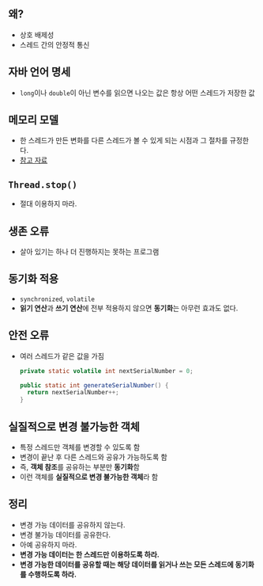 ## 왜?

- 상호 배제성
- 스레드 간의 안정적 통신

## 자바 언어 명세

- `long`이나 `double`이 아닌 변수를 읽으면 나오는 값은 항상 어떤 스레드가 저장한 값

## 메모리 모델

- 한 스레드가 만든 변화를 다른 스레드가 볼 수 있게 되는 시점과 그 절차를 규정한다.
- [참고 자료](http://changsuk.me/?p=2050)

## `Thread.stop()`

- 절대 이용하지 마라.

## 생존 오류

- 살아 있기는 하나 더 진행하지는 못하는 프로그램

## 동기화 적용

- `synchronized`, `volatile` 
- **읽기 연산**과 **쓰기 연산**에 전부 적용하지 않으면 **동기화**는 아무런 효과도 없다.

## 안전 오류

- 여러 스레드가 같은 값을 가짐

  ```java
  private static volatile int nextSerialNumber = 0;
  
  public static int generateSerialNumber() {
  	return nextSerialNumber++;
  }
  ```

## 실질적으로 변경 불가능한 객체

- 특정 스레드만 객체를 변경할 수 있도록 함
- 변경이 끝난 후 다른 스레드와 공유가 가능하도록 함
- 즉, **객체 참조**를 공유하는 부분만 **동기화**함
- 이런 객체를 **실질적으로 변경 불가능한 객체**라 함

## 정리

- 변경 가능 데이터를 공유하지 않는다.
- 변경 불가능 데이터를 공유한다.
- 아예 공유하지 마라.
- **변경 가능 데이터는 한 스레드만 이용하도록 하라.**
- **변경 가능한 데이터를 공유할 때는 해당 데이터를 읽거나 쓰는 모든 스레드에 동기화를 수행하도록 하라.**


